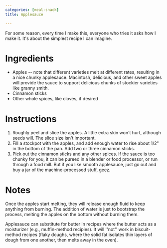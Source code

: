 ```yaml
---
categories: [meal-snack]
title: Applesauce

---
```

For some reason, every time I make this, everyone who tries it asks how I make it.  It's about the simplest recipe I can imagine.

# Ingredients

* Apples -- note that different varieties melt at different rates, resulting in a nice chunky applesauce.  Macintosh, delicious, and other sweet apples will provide the sauce to support delicious chunks of stockier varieties like granny smith.
* Cinnamon sticks
* Other whole spices, like cloves, if desired

# Instructions

 1. Roughly peel and slice the apples.  A little extra skin won't hurt, although seeds will.  The slice size isn't important.
 1. Fill a stockpot with the apples, and add enough water to rise about 1/2" in the bottom of the pan.  Add two or three cinnamon sticks.  
 1. Pick out the cinnamon sticks and any other spices.  If the sauce is too chunky for you, it can be pureed in a blender or food processor, or run through a food mill.  But if you like smooth applesauce, just go out and buy a jar of the machine-processed stuff, geez.

# Notes


Once the apples start melting, they will release enough fluid to keep anything from burning.  The addition of water is just to bootstrap the process, melting the apples on the bottom without burning them.

Applesauce can substitute for butter in recipes where the butter acts as a moisturizer (e.g., muffin-method recipies).  It will ''not'' work in biscuit-method recipes (flaky doughs, where the solid fat isolates thin layers of dough from one another, then melts away in the oven).
